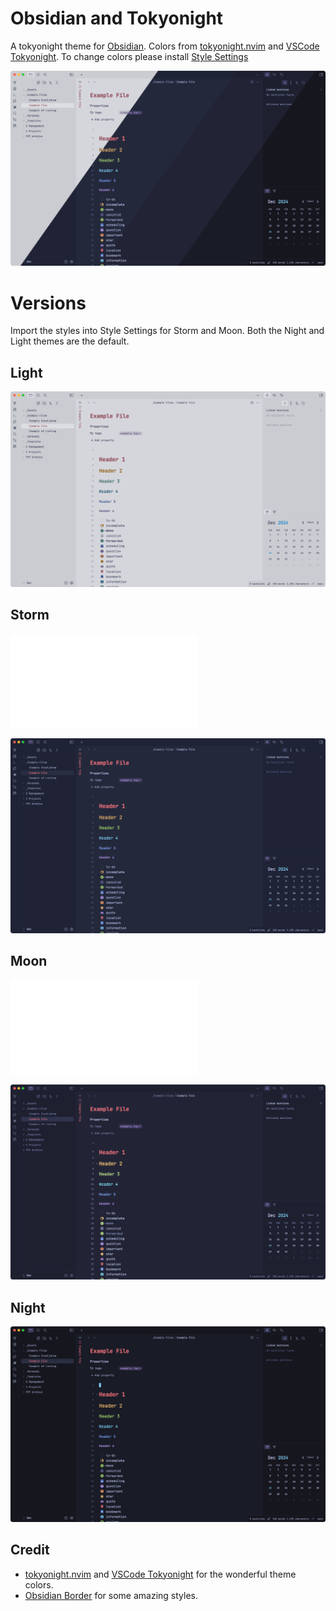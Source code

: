 # Obsidian and Tokyonight

A tokyonight theme for [Obsidian](https://obsidian.md). Colors from [tokyonight.nvim](https://github.com/folke/tokyonight.nvim) and [VSCode Tokyonight](https://github.com/enkia/tokyo-night-vscode-theme). To change colors please install [Style Settings](https://github.com/mgmeyers/obsidian-style-settings)

![](tokyonight.png)

# Versions

Import the styles into Style Settings for Storm and Moon. Both the Night and Light themes are the default.

## Light

![](./assets/tokyonight-light.png)

## Storm

![Storm Style Settings Configuration](./variants/tokyonight-storm.json)

![](./assets/tokyonight-storm.png)

## Moon

![Moon Style Setting Configuration](./variants/tokyonight-moon.json)

![](./assets/tokyonight-moon.png)

## Night

![](./assets/tokyonight-night.png)

## Credit 

- [tokyonight.nvim](https://github.com/folke/tokyonight.nvim) and [VSCode Tokyonight](https://github.com/enkia/tokyo-night-vscode-theme) for the wonderful theme colors.
- [Obsidian Border](https://github.com/Akifyss/obsidian-border/tree/main) for some amazing styles. 

